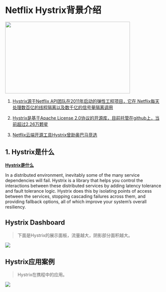 # Netflix Hystrix背景介绍


<img src="https://oscimg.oschina.net/oscnet/up-ac9bba7a15283196251ad43e6c832c6aae5.png" width=400 height=230>

1. [Hystrix源于Netflix API团队在2011年启动的弹性工程项目，它在 Netflix每天处理数百亿的线程隔离以及数千亿的信号量隔离调用](https://www.infoq.cn/news/2013/01/netflix-hystrix-fault-tolerance/)

2. [Hystrix是基于Apache License 2.0协议的开源库，目前托管在github上，当前超过2.26万颗星](https://github.com/Netflix/Hystrix)

3. [Netflix云端开源工具Hystrix曾助奥巴马竞选](https://it.sohu.com/20121129/n358943361.shtml)
 


## 1. Hystrix是什么

[**Hystrix是什么**](https://github.com/Netflix/Hystrix/wiki/) 


In a distributed environment, inevitably some of the many service dependencies will fail. Hystrix is a library that helps you control the interactions between these distributed services by adding latency tolerance and fault tolerance logic. Hystrix does this by isolating points of access between the services, stopping cascading failures across them, and providing fallback options, all of which improve your system’s overall resiliency.


## Hystrix Dashboard

> 下面是Hystrix的展示面板，流量越大，阴影部分面积越大。

![](https://oscimg.oschina.net/oscnet/up-9366342106f757c75c8fc5635345b4c6cf2.png)



## Hystrix应用案例


> Hystrix在携程中的应用。


![](https://oscimg.oschina.net/oscnet/up-6b005bdd911e47f396bc106aebc255904ca.png)